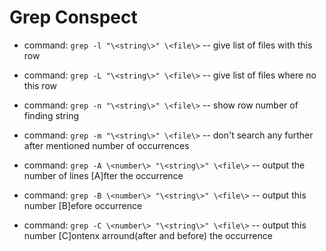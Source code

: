 # Grep Conspect

* command: ``` grep -l "\<string\>" \<file\> ``` -- give list of files with this row
* command: ``` grep -L "\<string\>" \<file\> ``` -- give list of files where no this row

* command: ``` grep -n "\<string\>" \<file\> ``` -- show row number of finding string
* command: ``` grep -m "\<string\>" \<file\> ``` -- don't search any further after mentioned number of occurrences

* command: ``` grep -A \<number\> "\<string\>" \<file\> ``` -- output the number of lines [A]fter the occurrence
* command: ``` grep -B \<number\> "\<string\>" \<file\> ``` -- output this number [B]efore occurrence
* command: ``` grep -C \<number\> "\<string\>" \<file\> ``` -- output this number [C]ontenx arround(after and before) the occurrence